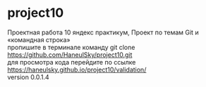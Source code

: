 # project10  
Проектная работа 10 яндекс практикум, Проект по темам Git и «командная строка»  
пропишите в терминале команду git clone https://github.com/HaneulSky/project10.git  
для просмотра кода перейдите по ссылке https://haneulsky.github.io/project10/validation/  
version 0.0.1.4  

